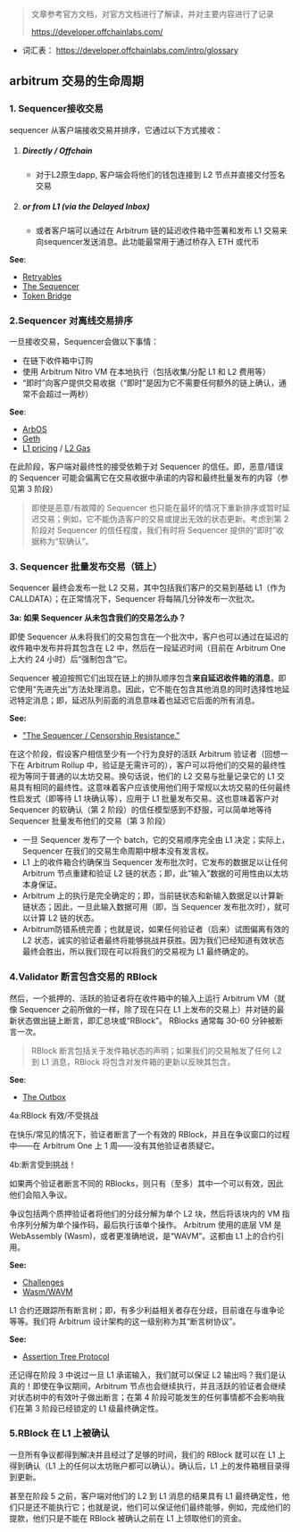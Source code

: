 > 文章参考官方文档，对官方文档进行了解读，并对主要内容进行了记录
>
> https://developer.offchainlabs.com/

- 词汇表： https://developer.offchainlabs.com/intro/glossary

## arbitrum 交易的生命周期

### 1. Sequencer接收交易

sequencer 从客户端接收交易并排序，它通过以下方式接收：

1. #####  Directly / Offchain

   - 对于L2原生dapp, 客户端会将他们的钱包连接到 L2 节点并直接交付签名交易

2. ##### or from L1 (via the Delayed Inbox)

   - 或者客户端可以通过在 Arbitrum 链的延迟收件箱中签署和发布 L1 交易来向sequencer发送消息。此功能最常用于通过桥存入 ETH 或代币

**See**:

- [Retryables](https://developer.offchainlabs.com/arbos/l1-to-l2-messaging)
- [The Sequencer](https://developer.offchainlabs.com/sequencer)
- [Token Bridge](https://developer.offchainlabs.com/asset-bridging)

### 2.Sequencer 对离线交易排序

一旦接收交易，Sequencer会做以下事情：

- 在链下收件箱中订购
- 使用 Arbitrum Nitro VM 在本地执行（包括收集/分配 L1 和 L2 费用等）
- “即时”向客户提供交易收据（“即时”是因为它不需要任何额外的链上确认，通常不会超过一两秒）

**See**:

- [ArbOS](https://developer.offchainlabs.com/arbos/)
- [Geth](https://developer.offchainlabs.com/arbos/geth)
- [L1 pricing](https://developer.offchainlabs.com/arbos/l1-pricing) / [L2 Gas](https://developer.offchainlabs.com/arbos/gas)

在此阶段，客户端对最终性的接受依赖于对 Sequencer 的信任。即，恶意/错误的 Sequencer 可能会偏离它在交易收据中承诺的内容和最终批量发布的内容（参见第 3 阶段）

> 即使是恶意/有故障的 Sequencer 也只能在最坏的情况下重新排序或暂时延迟交易；例如，它不能伪造客户的交易或提出无效的状态更新。考虑到第 2 阶段对 Sequencer 的信任程度，我们有时将 Sequencer 提供的“即时”收据称为“软确认”。

### 3. Sequencer 批量发布交易（链上）

Sequencer 最终会发布一批 L2 交易，其中包括我们客户的交易到基础 L1（作为CALLDATA）；在正常情况下，Sequencer 将每隔几分钟发布一次批次。

**3a: 如果 Sequencer 从未包含我们的交易怎么办？**

即使 Sequencer 从未将我们的交易包含在一个批次中，客户也可以通过在延迟的收件箱中发布并将其包含在 L2 中，然后在一段延迟时间（目前在 Arbitrum One 上大约 24 小时）后“强制包含”它。

Sequencer 被迫按照它们出现在链上的排队顺序包含**来自延迟收件箱的消息**，即它使用“先进先出”方法处理消息。因此，它不能在包含其他消息的同时选择性地延迟特定消息；即，延迟队列前面的消息意味着也延迟它后面的所有消息。

**See:**

- ["The Sequencer / Censorship Resistance."](https://developer.offchainlabs.com/sequencer)

在这个阶段，假设客户相信至少有一个行为良好的活跃 Arbitrum 验证者（回想一下在 Arbitrum Rollup 中，验证是无需许可的），客户可以将他们的交易的最终性视为等同于普通的以太坊交易。换句话说，他们的 L2 交易与批量记录它的 L1 交易具有相同的最终性。这意味着客户应该使用他们用于常规以太坊交易的任何最终性启发式（即等待 L1 块确认等），应用于 L1 批量发布交易。这也意味着客户对 Sequencer 的软确认（第 2 阶段）的信任模型感到不舒服，可以简单地等待 Sequencer 批量发布他们的交易（第 3 阶段）

- 一旦 Sequencer 发布了一个 batch，它的交易顺序完全由 L1 决定；实际上，Sequencer 在我们的交易生命周期中根本没有发言权。
- L1 上的收件箱合约确保当 Sequencer 发布批次时，它发布的数据足以让任何 Arbitrum 节点重建和验证 L2 链的状态；即，此“输入”数据的可用性由以太坊本身保证。
- Arbitrum 上的执行是完全确定的；即，当前链状态和新输入数据足以计算新链状态；因此，一旦此输入数据可用（即，当 Sequencer 发布批次时），就可以计算 L2 链的状态。
- Arbitrum防错系统完善；也就是说，如果任何验证者（后来）试图偏离有效的 L2 状态，诚实的验证者最终将能够挑战并获胜。因为我们已经知道有效状态最终会胜出，所以我们现在可以将我们的交易视为 L1 最终确定的。

### 4.Validator 断言包含交易的 RBlock

然后，一个抵押的、活跃的验证者将在收件箱中的输入上运行 Arbitrum VM（就像 Sequencer 之前所做的一样，除了现在只在 L1 上发布的交易上）并对链的最新状态做出链上断言，即汇总块或“RBlock”。 RBlocks 通常每 30-60 分钟被断言一次。

> RBlock 断言包括关于发件箱状态的声明；如果我们的交易触发了任何 L2 到 L1 消息，RBlock 将包含对发件箱的更新以反映其包含。

**See**:

- [The Outbox](https://developer.offchainlabs.com/arbos/l2-to-l1-messaging)

4a:RBlock 有效/不受挑战

在快乐/常见的情况下，验证者断言了一个有效的 RBlock，并且在争议窗口的过程中——在 Arbitrum One 上 1 周——没有其他验证者质疑它。

4b:断言受到挑战！

如果两个验证者断言不同的 RBlocks，则只有（至多）其中一个可以有效，因此他们会陷入争议。

争议包括两个质押验证者将他们的分歧分解为单个 L2 块，然后将该块内的 VM 指令序列分解为单个操作码，最后执行该单个操作。 Arbitrum 使用的底层 VM 是 WebAssembly (Wasm)，或者更准确地说，是“WAVM”。这都由 L1 上的合约引用。

**See:**

- [Challenges](https://developer.offchainlabs.com/proving/challenge-manager)
- [Wasm/WAVM](https://developer.offchainlabs.com/proving/wasm-to-wavm)

L1 合约还跟踪所有断言树；即，有多少利益相关者存在分歧，目前谁在与谁争论等等。我们将 Arbitrum 设计架构的这一级别称为其“断言树协议”。

**See:**

- [Assertion Tree Protocol](https://developer.offchainlabs.com/assertion-tree)

还记得在阶段 3 中说过一旦 L1 承诺输入，我们就可以保证 L2 输出吗？我们是认真的！即使在争议期间，Arbitrum 节点也会继续执行，并且活跃的验证者会继续对状态树中的有效叶子做出断言；在第 4 阶段可能发生的任何事情都不会影响我们在第 3 阶段已经锁定的 L1 级最终确定性。

### 5.RBlock 在 L1 上被确认

一旦所有争议都得到解决并且经过了足够的时间，我们的 RBlock 就可以在 L1 上得到确认（L1 上的任何以太坊账户都可以确认）。确认后，L1 上的发件箱根目录得到更新。

甚至在阶段 5 之前，客户端对他们的 L2 到 L1 消息的结果具有 L1 最终确定性，他们只是还不能执行它；也就是说，他们可以保证他们最终能够，例如，完成他们的提款，他们只是不能在 RBlock 被确认之前在 L1 上领取他们的资金。



